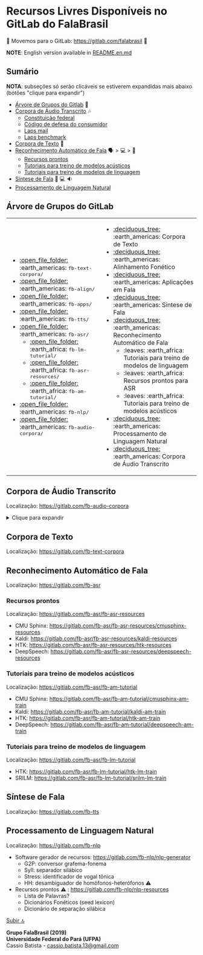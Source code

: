 # Recursos Livres Disponíveis no GitLab do FalaBrasil

:fox_face:
Movemos para o GitLab: https://gitlab.com/falabrasil
:fox_face:

**NOTE**: English version available in [README.en.md](./README.en.md)

## Sumário
**NOTA**: subseções só serão clicáveis se estiverem expandidas mais abaixo (botões "clique para expandir")

- [Árvore de Grupos do Gitlab](#árvore-de-grupos-do-gitLab) :deciduous_tree:
- [Corpora de Áudio Transcrito](#corpora-de-áudio-transcrito) :notes:
    - [Constituição federal](#constituição-federal)
    - [Código de defesa do consumidor](#código-de-defesa-do-consumidor)
    - [Laps mail](#laps-mail)
    - [Laps benchmark](#laps-benchmark)
- [Corpora de Texto](#corpora-de-texto) :book:
- [Reconhecimento Automático de Fala](#reconhecimento-automático-de-fala) :speaking_head: > :computer: > :scroll:
    - [Recursos prontos](#recursos-prontos)
    - [Tutoriais para treino de modelos acústicos](#tutoriais-para-treino-de-modelos-acústicos)
    - [Tutoriais para treino de modelos de linguagem](#tutoriais-para-treino-de-modelos-de-linguagem)
- [Síntese de Fala](#síntese-de-fala) :scroll: :computer: :sound:
- [Processamento de Linguagem Natural](#processamento-de-linguagem-natural)

## Árvore de Grupos do GitLab
<!--begin=html--> 
<table>
<tbody>
	<td>
		<ul>
			<li> <a href="https://gitlab.com/fb-text-corpora"                  >:open_file_folder:</a> :earth_americas: <tt>fb-text-corpora/</tt>  </li>
			<li> <a href="https://gitlab.com/fb-align"                         >:open_file_folder:</a> :earth_americas: <tt>fb-align/</tt>         </li>
			<li> <a href="https://gitlab.com/fb-apps"                          >:open_file_folder:</a> :earth_americas: <tt>fb-apps/</tt>          </li>
			<li> <a href="https://gitlab.com/fb-tts"                           >:open_file_folder:</a> :earth_americas: <tt>fb-tts/</tt>           </li>
			<li> <a href="https://gitlab.com/fb-asr"                           >:open_file_folder:</a> :earth_americas: <tt>fb-asr/</tt>
				<ul>
					<li> <a href="https://gitlab.com/fb-asr/fb-lm-tutorial"    >:open_file_folder:</a> :earth_africa:   <tt>fb-lm-tutorial/</tt>    </li>
					<li> <a href="https://gitlab.com/fb-asr/fb-asr-resources"  >:open_file_folder:</a> :earth_africa:   <tt>fb-asr-resources/</tt>  </li>
					<li> <a href="https://gitlab.com/fb-asr/fb-am-tutorial"    >:open_file_folder:</a> :earth_africa:   <tt>fb-am-tutorial/</tt>    </li>
				</ul>
			</li>
			<li> <a href="https://gitlab.com/fb-nlp"                           >:open_file_folder:</a> :earth_americas: <tt>fb-nlp/</tt>            </li>
			<li> <a href="https://gitlab.com/fb-audio-corpora"                 >:open_file_folder:</a> :earth_americas: <tt>fb-audio-corpora/</tt>  </li>
		</ul>
	</td>
	<td>
		<ul>
			<li> <a href="https://gitlab.com/fb-text-corpora"  >:deciduous_tree:</a>  :earth_americas: Corpora de Texto                              </li>
			<li> <a href="https://gitlab.com/fb-align"         >:deciduous_tree:</a>  :earth_americas: Alinhamento Fonético                          </li>
			<li> <a href="https://gitlab.com/fb-apps"          >:deciduous_tree:</a>  :earth_americas: Aplicações em Fala                            </li>
			<li> <a href="https://gitlab.com/fb-tts"           >:deciduous_tree:</a>  :earth_americas: Síntese de Fala                               </li>
			<li> <a href="https://gitlab.com/fb-asr"           >:deciduous_tree:</a>  :earth_americas: Reconhecimento Automático de Fala
				<ul>
					<li> :leaves:                                                     :earth_africa:   Tutoriais para treino de modelos de linguagem </li>
					<li> :leaves:                                                     :earth_africa:   Recursos prontos para ASR                     </li>
					<li> :leaves:                                                     :earth_africa:   Tutoriais para treino de modelos acústicos    </li>
				</ul>
			</li>
			<li> <a href="https://gitlab.com/fb-nlp"          >:deciduous_tree:</a> :earth_americas: Processamento de Linguagem Natural            </li>
			<li> <a href="https://gitlab.com/fb-audio-corpora">:deciduous_tree:</a> :earth_americas: Corpora de Áudio Transcrito                   </li>
		</ul>
	</td>
</tbody>
</table>
<!--end=html-->  

## Corpora de Áudio Transcrito
Localização: https://gitlab.com/fb-audio-corpora

<details>
<summary>Clique para expandir</summary>

### Constituição federal
Localização: https://gitlab.com/fb-audio-corpora/constituicao16k

> Corpus de voz da Constituição Federal. Os arquivos de áudio foram reamostrados
para 16.000 Hz com 16 bits. Em seguida, os arquivos foram segmentados em
arquivos menores, com aproximadamente 30 segundos de duração cada, e por fim
transcritos. Atualmente, o corpus é composto por um único locutor do sexo
masculino.  Os arquivos totalizam aproximadamente 9 horas de áudio. O ambiente
de gravação utilizado é bastante controlado.

### Código de defesa do consumidor
Localização: https://gitlab.com/fb-audio-corpora/codigodefesaconsumidor16k

### Laps mail
Localização: https://gitlab.com/fb-audio-corpora/lapsmail16k

> Corpus de voz que representa o contexto de uma aplicação de correio 
eletrônico, utilizado para a avaliação de sistemas LVCSR para tarefas de comando
e controle. Atualmente, composto por 86 sentenças (43 comando e 43 nomes
próprios) gravados por 25 voluntários (21 homens e 4 mulheres), o que
corresponde a 84 minutos minutos de áudio com um vocabulário de 95 palavras. As
gravações foram realizadas com um microfone de alta qualidade (Shure PG30) em um
ambiente de gravação não controlado.

### Laps benchmark
Localização: https://gitlab.com/fb-audio-corpora/lapsbm16k

> Corpus de voz utilizado para avaliação de desempenho de sistemas LVCSR.
Atualmente composto por 700 frases, o corpus possui 35 locutores com 20 frases
cada, sendo 25 homens e 10 mulheres, o que corresponde a aproximadamente 54
minutos de áudio. Este corpus será expandido de forma a ter 50 locutores com a
mesma distribuição, totalizando 1.000 frases. Todas as gravações foram
realizadas em computadores utilizando microfones comuns. A taxa de amostragem
utilizada foi de 16.000 Hz e cada amostra foi representada com 16 bits. O
ambiente não foi controlado, existindo a presença de ruído nas gravações, com
isso busca-se caracterizar ambientes onde software de reconhecimento de voz são
utilizados.
</details>

## Corpora de Texto
Localização: https://gitlab.com/fb-text-corpora

## Reconhecimento Automático de Fala
Localização: https://gitlab.com/fb-asr

### Recursos prontos
Localização: https://gitlab.com/fb-asr/fb-asr-resources
- CMU Sphinx: https://gitlab.com/fb-asr/fb-asr-resources/cmusphinx-resources
- Kaldi:      https://gitlab.com/fb-asr/fb-asr-resources/kaldi-resources
- HTK:        https://gitlab.com/fb-asr/fb-asr-resources/htk-resources
- DeepSpeech: https://gitlab.com/fb-asr/fb-asr-resources/deepspeech-resources

### Tutoriais para treino de modelos acústicos
Localização: https://gitlab.com/fb-asr/fb-am-tutorial
- CMU Sphinx: https://gitlab.com/fb-asr/fb-am-tutorial/cmusphinx-am-train
- Kaldi:      https://gitlab.com/fb-asr/fb-am-tutorial/kaldi-am-train
- HTK:        https://gitlab.com/fb-asr/fb-am-tutorial/htk-am-train
- DeepSpeech: https://gitlab.com/fb-asr/fb-am-tutorial/deepspeech-am-train

### Tutoriais para treino de modelos de linguagem
Localização: https://gitlab.com/fb-asr/fb-lm-tutorial
- HTK:   https://gitlab.com/fb-asr/fb-lm-tutorial/htk-lm-train
- SRILM: https://gitlab.com/fb-asr/fb-lm-tutorial/srilm-lm-train

## Síntese de Fala
Localização: https://gitlab.com/fb-tts

## Processamento de Linguagem Natural
Localização: https://gitlab.com/fb-nlp
- Software gerador de recursos: https://gitlab.com/fb-nlp/nlp-generator
    - G2P: conversor grafema-fonema
    - Syll: separador silábico
    - Stress: identificador de vogal tônica
    - HH: desambiguador de homófonos-heterófonos :warning:
- Recursos prontos :warning: : https://gitlab.com/fb-nlp/nlp-resources
    - Lista de Palavras?
    - Dicionários Fonéticos (seed lexicon)
    - Dicionário de separação silábica

[Subir :top:](#recursos-livres-disponíveis-no-gitlab-do-falabrasil)

__Grupo FalaBrasil (2019)__    
__Universidade Federal do Pará (UFPA)__    
Cassio Batista - cassio.batista.13@gmail.com
